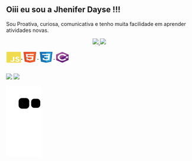 ## Oiii eu sou a Jhenifer Dayse !!!
Sou Proativa, curiosa, comunicativa e tenho muita facilidade em aprender atividades novas.
<div align="center">
  <a href="https://github.com/JheniferDayse">
  <img height="180em" src="https://github-readme-stats.vercel.app/api?username=JheniferDayse&show_icons=true&theme=dracula&include_all_commits=true&count_private=true"/>
  <img height="180em" src="https://github-readme-stats.vercel.app/api/top-langs/?username=JheniferDayse&layout=compact&langs_count=7&theme=dracula"/>
</div>
<div style="display: inline_block"><br>
  <img align="center" alt="JheniferDayse-Js" height="30" width="40" src="https://raw.githubusercontent.com/devicons/devicon/master/icons/javascript/javascript-plain.svg">
  <img align="center" alt="JheniferDayse-HTML" height="30" width="40" src="https://raw.githubusercontent.com/devicons/devicon/master/icons/html5/html5-original.svg">
  <img align="center" alt="JheniferDayse-CSS" height="30" width="40" src="https://raw.githubusercontent.com/devicons/devicon/master/icons/css3/css3-original.svg">
  <img align="center" alt="JheniferDayse-Csharp" height="30" width="40" src="https://raw.githubusercontent.com/devicons/devicon/master/icons/csharp/csharp-original.svg">

  
  ##
 
<div> 
   <a href = "mailto:jheniferdayseq@gmail.com"><img src="https://img.shields.io/badge/-Gmail-%23333?style=for-the-badge&logo=gmail&logoColor=white" target="_blank"></a>
  <a href="https://www.linkedin.com/in/jhenifer-dayse-262647116/" target="_blank"><img src="https://img.shields.io/badge/-LinkedIn-%230077B5?style=for-the-badge&logo=linkedin&logoColor=white" target="_blank"></a> 
 
</div>

  ![snake gif](https://github.com/JheniferDayse/JheniferDayse/blob/output/github-contribution-grid-snake.svg)
